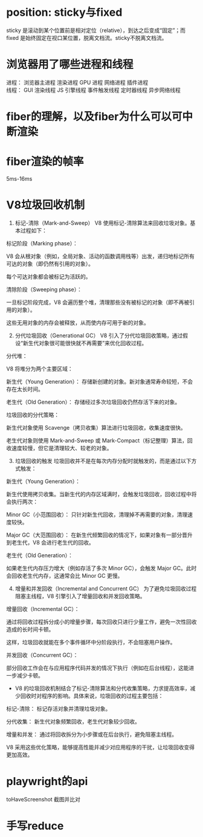 # position: sticky与fixed

sticky 是滚动到某个位置前是相对定位（relative），到达之后变成“固定”；而 fixed 是始终固定在视口某位置，脱离文档流。sticky不脱离文档流。

# 浏览器用了哪些进程和线程
进程： 浏览器主进程	 渲染进程	 GPU 进程	网络进程	插件进程	
线程： GUI 渲染线程	 JS 引擎线程	事件触发线程	定时器线程	异步网络线程	

# fiber的理解，以及fiber为什么可以可中断渲染

# fiber渲染的帧率
5ms-16ms
# V8垃圾回收机制
1. 标记-清除（Mark-and-Sweep）
V8 使用标记-清除算法来回收垃圾对象。基本过程如下：

标记阶段（Marking phase）：

V8 会从根对象（例如，全局对象、活动的函数调用栈等）出发，递归地标记所有可达的对象（即仍然有引用的对象）。

每个可达对象都会被标记为活跃的。

清除阶段（Sweeping phase）：

一旦标记阶段完成，V8 会遍历整个堆，清理那些没有被标记的对象（即不再被引用的对象）。

这些无用对象的内存会被释放，从而使内存可用于新的对象。

2. 分代垃圾回收（Generational GC）
V8 引入了分代垃圾回收策略，通过假设“新生代对象很可能很快就不再需要”来优化回收过程。

分代堆：

V8 将堆分为两个主要区域：

新生代（Young Generation）： 存储新创建的对象。新对象通常寿命较短，不会存在太长时间。

老生代（Old Generation）： 存储经过多次垃圾回收仍然存活下来的对象。

垃圾回收的分代策略：

新生代对象使用 Scavenge（拷贝收集）算法进行垃圾回收，收集速度很快。

老生代对象则使用 Mark-and-Sweep 或 Mark-Compact（标记整理）算法，回收速度较慢，但它是清理较大、较老的对象。

3. 垃圾回收的触发
垃圾回收并不是在每次内存分配时就触发的，而是通过以下方式触发：

新生代（Young Generation）：

新生代使用拷贝收集。当新生代的内存区域满时，会触发垃圾回收，回收过程中将会执行两次：

Minor GC（小范围回收）： 只针对新生代回收，清理掉不再需要的对象，清理速度较快。

Major GC（大范围回收）： 在新生代频繁回收的情况下，如果对象有一部分晋升到老生代，V8 会进行老生代的回收。

老生代（Old Generation）：

如果老生代内存压力增大（例如存活了多次 Minor GC），会触发 Major GC。此时会回收老生代内存，这通常会比 Minor GC 更慢。

4. 增量和并发回收（Incremental and Concurrent GC）
为了避免垃圾回收过程阻塞主线程，V8 引擎引入了增量回收和并发回收策略。

增量回收（Incremental GC）：

通过将回收过程拆分成小的增量步骤，每次回收只进行少量工作，避免一次性回收造成的长时间卡顿。

这样，垃圾回收就能在多个事件循环中分阶段执行，不会阻塞用户操作。

并发回收（Concurrent GC）：

部分回收工作会在与应用程序代码并发的情况下执行（例如在后台线程），这能进一步减少卡顿。

- V8 的垃圾回收机制结合了标记-清除算法和分代收集策略，力求提高效率，减少回收时对程序的影响。具体来说，垃圾回收的过程主要包括：

标记-清除： 标记存活对象并清理垃圾对象。

分代收集： 新生代对象频繁回收，老生代对象较少回收。

增量和并发： 通过将回收拆分为小步骤或在后台执行，避免阻塞主线程。

V8 采用这些优化策略，能够提高性能并减少对应用程序的干扰，让垃圾回收变得更加高效。

# playwright的api
toHaveScreenshot 截图并比对

# 手写reduce